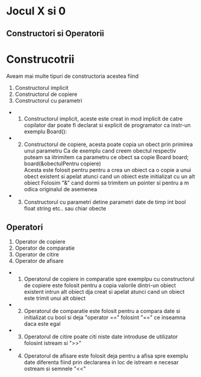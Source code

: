# Jocul X si 0   

## Constructori si Operatorii
# Construcotrii 
Aveam mai multe tipuri de constructoria acestea fiind   
1. Constructorul implicit
2. Constructorul de copiere
3. Constructorul cu parametri   
* 1. Constructorul implicit, aceste este creat in mod implicit de catre copilator dar poate fi declarat si explicit de programator ca instr-un exemplu Board():
* 2. Constructorul de copiere, acesta poate copia un obect prin primirea unui parametru Ca de exemplu cand creem obectul respectiv puteam sa iitrimitem ca parametru ce obect sa copie Board board; board(&obectulPentru copiere)   
Acesta este folosit pentru pentru a crea un obiect ca o copie a unui obect existent si apelat atunci cand un obiect este initializat cu un alt obiect
Folosim "&" cand dormi sa trimitem un pointer si pentru a m odica originalul de asemenea
* 3. Constructorul cu parametri detine parametri date de timp int bool float string etc.. sau chiar obecte 
## Operatori
1. Operator de copiere
2. Operator de comparatie
3. Operator de citire 
4. Operator de afisare
* 1. Operatorul de copiere in comparatie spre exemplpu cu constructorul de copiere este folosit pentru a copia valorile dintri-un obiect existent intrun alt obiect dja creat si apelat atunci cand un obiect este trimit unui alt obiect
* 2. Operatorul de comparatie este folosit pentru a compara date si initializat cu bool si deja "operator ==" folosint "==" ce inseamna daca este egal
* 3. Operatorul de citire poate citi niste date introduse de utilizator folosint istream si ">>"
* 4. Operatorul de afisare este folosit deja pentru a afisa spre exemplu date diferenta fiind prin declararea in loc de istream e necesar ostream si semnele "<<"